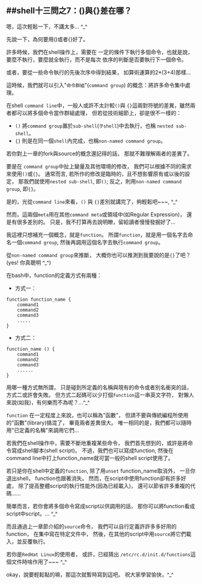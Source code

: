 ##shell十三問之7：()與{}差在哪？
--------------------------------


嗯，這次輕鬆一下，不講太多... ^_^

先說一下，為何要用()或者{}好了。

許多時候，我們在shell操作上，需要在
一定的條件下執行多個命令，也就是說，
要麼不執行，要麼就全執行，而不是每次
依序的判斷是否要執行下一個命令。

或者，要從一些命令執行的先後次序中得到結果，
如算術運算的2*(3+4)那樣...

這時候，我們就可以引入"`命令群組`"(`command group`)
的概念：將許多命令集中處理。

在shell `command line`中，一般人或許不太計較`()`與
`{}`這兩對符號的差異，雖然兩者都可以將多個命令當作群組處理，
但若從技術細節上，卻是很不一樣的：

- `()` 將`command group`置於`sub-shell`(`子shell`)中去執行，也稱 `nested sub-shell`。
- `{}` 則是在同一個`shell`內完成，也稱`non-named command group`。

若你對上一章的fork與source的概念還記得的話，
那就不難理解兩者的差異了。

要是在 `command group`中扯上變量及其他環境的修改，
我們可以根據不同的需求來使用`()`或`{}`。
通常而言, 若所作的修改是臨時的，且不想影響原有或以後的設定，
那我們就使用`nested sub-shell`, 即`()`;
反之，則用`non-named command group`, 即`{}`。

是的，光從`command line`來看，`()` 與 `{}`差別就講完了，夠輕鬆吧~~~, ^_^

然而，這兩個`meta`用在其他`command meta`或領域中(如Regular Expression)，
還是有很多差別的。
只是，我不打算再去說明瞭，留給讀者慢慢發掘好了...

我這裡只想補充一個概念，就是`function`。
所謂`function`，就是用一個名字去命名一個`command group`,
然後再調用這個名字去執行`command group`。

從`non-named command group`來推斷，
大概你也可以推測到我要說的是`{}`了吧？(yes! 你真聰明 ^_^)

在bash中，function的定義方式有兩種：

- 方式一：
```shell
function function_name {
    command1
	command2
	command3
	.....
}
```
- 方式二：
```shell
function_name () {
	command1
	command2
	command3
	......
}
```

用哪一種方式無所謂，
只是碰到所定義的名稱與現有的命令或者別名衝突的話，
方式二或許會失敗。
但方式二起碼可以少打個`function`這一串英文字符，
對懶人來說(如我)，有何樂而不為呢？...^_^

`function` 在一定程度上來說，也可以稱為"函數"，
但請不要與傳統編程所使用的"函數"(library)搞混了，
畢竟兩者差異很大。
唯一相同的是，我們都可以隨時用"已定義的名稱"來調用它們...

若我們在shell操作中，需要不斷地重複某些命令，
我們首先想到的，或許是將命令寫成shell腳本(shell script)。
不過，我們也可以寫成function,
然後在command line中打上function_name就可當一般的shell script使用了。

若只是你在shell中定義的`function`,
除了用`unset` function_name取消外，
一旦你退出shell， function也跟著消失。
然而，在script中使用function卻有許多好處，
除了提高整體script的執行性能外(因為已經載入)，
還可以節省許多重複的代碼......

簡單而言，若你會將多個命令寫成script以供調用的話，
那你可以將function看成script中script。... ^_^

而且通過上一章節介紹的`source`命令，
我們可以自行定義許許多多好用的function，
在集中寫在特定文件中，
然後，在其他的script中用`source`將它們載入，並反覆執行。

若你是`RedHat Linux`的使用者，
或許，已經猜出 `/etc/rc.d/init.d/functions`這個文件時啥作用了~~~ ^_^

okay，說要輕鬆點的嘛，那這次就暫時寫到這吧。
祝大家學習愉快，^_^


